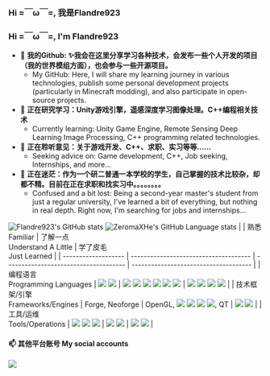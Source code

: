 ### Hi =￣ω￣=, 我是Flandre923
### Hi =￣ω￣=, I'm Flandre923

- 🔭 **我的Github: ✨我会在这里分享学习各种技术，会发布一些个人开发的项目（我的世界模组方面），也会参与一些开源项目。**
  - My GitHub: Here, I will share my learning journey in various technologies, publish some personal development projects (particularly in Minecraft modding), and also participate in open-source projects.
- 🌱 **正在研究学习：Unity游戏引擎，遥感深度学习图像处理。C++编程相关技术**
  - Currently learning: Unity Game Engine, Remote Sensing Deep Learning Image Processing, C++ programming related technologies.
- 👯 **正在聆听意见：关于游戏开发、C++、求职、实习等等……**
  - Seeking advice on: Game development, C++, Job seeking, Internships, and more...
- 🤔 **正在迷茫：作为一个研二普通一本学校的学生，自己掌握的技术比较杂，却都不精。目前在正在求职和找实习中。。。。。。。。**
  - Confused and a bit lost: Being a second-year master's student from just a regular university, I've learned a bit of everything, but nothing in real depth. Right now, I'm searching for jobs and internships...

![Flandre923's GitHub stats](https://github-readme-stats.vercel.app/api?username=Flandre923&show_icons=true&include_all_commits=true&line_height=21&locale=cn) ![ZeromaXHe's GitHub Language stats](https://github-readme-stats.vercel.app/api/top-langs?username=Flandre923&layout=compact&locale=cn&hide=HTML,JavaScript)
|                     | 熟悉<br/>Familiar                 | 了解一点<br/>Understand A Little         | 学了皮毛<br/> Just Learned          |
| ------------------- | ------------------------------------- | ------------------------------------- | ------------------------------------- |
| 编程语言<br/>Programming Languages | <img src="https://img.shields.io/badge/-Java-darkred?style=flat-square&logo=openjdk"/> <img src="https://img.shields.io/badge/-Python-blue?style=flat-square&logo=Python"/> | <img src="https://img.shields.io/badge/-C++-blueviolet?style=flat-square&logo=C++"/> <img src="https://img.shields.io/badge/-C%23-darkviolet?style=flat-square&logo=csharp"/> <img src="https://img.shields.io/badge/-HTML5-orange?style=flat-square&logo=html5"/> <img src="https://img.shields.io/badge/-CSS3-blue?style=flat-square&logo=css3"/> <img src="https://img.shields.io/badge/-Javascript-yellow?style=flat-square&logo=javascript"/> <img src="https://img.shields.io/badge/-Typescript-blue?style=flat-square&logo=typescript"/> | <img src="https://img.shields.io/badge/-Rust-orange?style=flat-square&logo=rust"/> <img src="https://img.shields.io/badge/-Go-00ADD8?style=flat-square&logo=go"/> <img src="https://img.shields.io/badge/-Kotlin-purple?style=flat-square&logo=kotlin"/> <img src="https://img.shields.io/badge/-GDScript-lightblue?style=flat-square&logo=godotengine"/> |
| 技术框架/引擎<br/>Frameworks/Engines | Forge, Neoforge                         | OpenGL, <img src="https://img.shields.io/badge/-GDScript-lightblue?style=flat-square&logo=godotengine"/> <img src="https://img.shields.io/badge/-Spring-darkseagreen?style=flat-square&logo=Spring"/> <img src="https://img.shields.io/badge/-Spring%20Boot-green?style=flat-square&logo=Spring%20Boot"/> <img src="https://img.shields.io/badge/-MySQL-cornflowerblue?style=flat-square&logo=MySQL"/>, QT | <img src="https://img.shields.io/badge/-Redis-darkred?style=flat-square&logo=Redis"/> <img src="https://img.shields.io/badge/-Unity-slategray?style=flat-square&logo=Unity"/>                            |
| 工具/运维<br/> Tools/Operations     | <img src="https://img.shields.io/badge/-Git-red?style=flat-square&logo=git"/> <img src="https://img.shields.io/badge/-IntelliJ%20IDEA-blueviolet?style=flat-square&logo=intellij-idea"/> <img src="https://img.shields.io/badge/-Markdown-black?style=flat-square&logo=markdown"/> | <img src="https://img.shields.io/badge/-Maven-blue?style=flat-square&logo=apache-maven"/> <img src="https://img.shields.io/badge/-Docker-blue?style=flat-square&logo=docker"/> | <img src="https://img.shields.io/badge/-Gradle-green?style=flat-square&logo=gradle"/> <img src="https://img.shields.io/badge/-LaTeX-lightgray?style=flat-square&logo=latex"/> |


#### 📫 其他平台账号 My social accounts
<a href="https://space.bilibili.com/4550069">
  <img src="https://img.shields.io/badge/Bilibili-Flandre923-lightblue?style=flat-square&logo=Bilibili"/>
</a>



<!--
**ZeromaXHe/ZeromaXHe** is a ✨ _special_ ✨ repository because its `README.md` (this file) appears on your GitHub profile.

Here are some ideas to get you started:

- 🔭 I’m currently working on ...
- 🌱 I’m currently learning ...
- 👯 I’m looking to collaborate on ...
- 🤔 I’m looking for help with ...
- 💬 Ask me about ...
- 📫 How to reach me: ...
- 😄 Pronouns: ...
- ⚡ Fun fact: ...
-->
